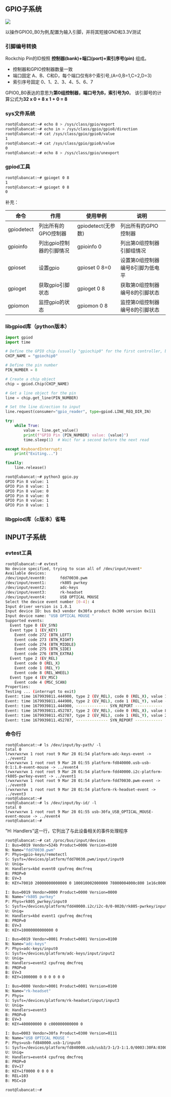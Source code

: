 ## GPIO子系统

![](.\3.png)

以操作GPIO0_B0为例,配置为输入引脚，并将其短接GND和3.3V测试

### 引脚编号转换

Rockchip Pin的ID按照 **控制器(bank)+端口(port)+索引序号(pin)** 组成。

- 控制器和GPIO控制器数量⼀致
- 端口固定 A、B、C和D，每个端口仅有8个索引号,(A=0,B=1,C=2,D=3)
- 索引序号固定 0、1、2、3、4、5、6、7

GPIO0_B0表达的意思为**第0组控制器，端口号为B，索引号为0**。 该引脚号的计算公式为**32 x 0 + 8 x 1 + 0 = 8**

### sys文件系统

~~~sh
root@lubancat:~# echo 8 > /sys/class/gpio/export
root@lubancat:~# echo in > /sys/class/gpio/gpio8/direction
root@lubancat:~# cat /sys/class/gpio/gpio8/value 
1
root@lubancat:~# cat /sys/class/gpio/gpio8/value 
0
root@lubancat:~# echo 8 > /sys/class/gpio/unexport
~~~

### gpiod工具

~~~sh
root@lubancat:~# gpioget 0 8
1
root@lubancat:~# gpioget 0 8
0
~~~

补充：

| 命令       | 作用                     | 使用举例           | 说明                             |
| ---------- | ------------------------ | ------------------ | -------------------------------- |
| gpiodetect | 列出所有的GPIO控制器     | gpiodetect(无参数) | 列出所有的GPIO控制器             |
| gpioinfo   | 列出gpio控制器的引脚情况 | gpioinfo 0         | 列出第0组控制器引脚组情况        |
| gpioset    | 设置gpio                 | gpioset 0 8=0      | 设置第0组控制器编号8引脚为低电平 |
| gpioget    | 获取gpio引脚状态         | gpioget 0 8        | 获取第0组控制器编号8的引脚状态   |
| gpiomon    | 监控gpio的状态           | gpiomon 0 8        | 监控第0组控制器编号8的引脚状态   |

### libgpiod库（python版本）

~~~python
import gpiod
import time

# Define the GPIO chip (usually "gpiochip0" for the first controller, but it might be different on your platform)
CHIP_NAME = "gpiochip0"

# Define the pin number
PIN_NUMBER = 8

# Create a chip object
chip = gpiod.Chip(CHIP_NAME)

# Get a line object for the pin
line = chip.get_line(PIN_NUMBER)

# Set the line direction to input
line.request(consumer="gpio_reader", type=gpiod.LINE_REQ_DIR_IN)

try:
    while True:
        value = line.get_value()
        print(f"GPIO Pin {PIN_NUMBER} value: {value}")
        time.sleep(1)  # Wait for a second before the next read

except KeyboardInterrupt:
    print("Exiting...")

finally:
    line.release()

~~~

~~~sh
root@lubancat:~# python3 gpio.py 
GPIO Pin 8 value: 1
GPIO Pin 8 value: 1
GPIO Pin 8 value: 0
GPIO Pin 8 value: 0
GPIO Pin 8 value: 1
GPIO Pin 8 value: 1
~~~

### libgpiod库（c版本）省略



## INPUT子系统

### evtest工具

~~~sh
root@lubancat:~# evtest 
No device specified, trying to scan all of /dev/input/event*
Available devices:
/dev/input/event0:      fdd70030.pwm
/dev/input/event1:      rk805 pwrkey
/dev/input/event2:      adc-keys
/dev/input/event3:      rk-headset
/dev/input/event4:      USB OPTICAL MOUSE 
Select the device event number [0-4]: 4
Input driver version is 1.0.1
Input device ID: bus 0x3 vendor 0x30fa product 0x300 version 0x111
Input device name: "USB OPTICAL MOUSE "
Supported events:
  Event type 0 (EV_SYN)
  Event type 1 (EV_KEY)
    Event code 272 (BTN_LEFT)
    Event code 273 (BTN_RIGHT)
    Event code 274 (BTN_MIDDLE)
    Event code 275 (BTN_SIDE)
    Event code 276 (BTN_EXTRA)
  Event type 2 (EV_REL)
    Event code 0 (REL_X)
    Event code 1 (REL_Y)
    Event code 8 (REL_WHEEL)
  Event type 4 (EV_MSC)
    Event code 4 (MSC_SCAN)
Properties:
Testing ... (interrupt to exit)
Event: time 1679939811.444900, type 2 (EV_REL), code 0 (REL_X), value 1
Event: time 1679939811.444900, type 2 (EV_REL), code 1 (REL_Y), value -1
Event: time 1679939811.444900, -------------- SYN_REPORT ------------
Event: time 1679939811.452787, type 2 (EV_REL), code 0 (REL_X), value 8
Event: time 1679939811.452787, type 2 (EV_REL), code 1 (REL_Y), value 2
Event: time 1679939811.452787, -------------- SYN_REPORT ------------
~~~

### 命令行

~~~
root@lubancat:~# ls /dev/input/by-path/ -l
total 0
lrwxrwxrwx 1 root root 9 Mar 28 01:54 platform-adc-keys-event -> ../event2
lrwxrwxrwx 1 root root 9 Mar 28 01:55 platform-fd840000.usb-usb-0:1:1.0-event-mouse -> ../event4
lrwxrwxrwx 1 root root 9 Mar 28 01:54 platform-fdd40000.i2c-platform-rk805-pwrkey-event -> ../event1
lrwxrwxrwx 1 root root 9 Mar 28 01:54 platform-fdd70030.pwm-event -> ../event0
lrwxrwxrwx 1 root root 9 Mar 28 01:54 platform-rk-headset-event -> ../event3
root@lubancat:~# 
root@lubancat:~# ls /dev/input/by-id/ -l
total 0
lrwxrwxrwx 1 root root 9 Mar 28 01:55 usb-30fa_USB_OPTICAL_MOUSE-event-mouse -> ../event4
root@lubancat:~# 
~~~



"H: Handlers"这一行，它列出了与此设备相关的事件处理程序

~~~sh
root@lubancat:~# cat /proc/bus/input/devices
I: Bus=0019 Vendor=524b Product=0006 Version=0100
N: Name="fdd70030.pwm"
P: Phys=gpio-keys/remotectl
S: Sysfs=/devices/platform/fdd70030.pwm/input/input0
U: Uniq=
H: Handlers=kbd event0 cpufreq dmcfreq 
B: PROP=0
B: EV=3
B: KEY=70010 20000000000000 0 100010002000000 78000004000c800 1e16c000000000 4ffc

I: Bus=0019 Vendor=0000 Product=0000 Version=0000
N: Name="rk805 pwrkey"
P: Phys=rk805_pwrkey/input0
S: Sysfs=/devices/platform/fdd40000.i2c/i2c-0/0-0020/rk805-pwrkey/input/input1
U: Uniq=
H: Handlers=kbd event1 cpufreq dmcfreq 
B: PROP=0
B: EV=3
B: KEY=10000000000000 0

I: Bus=0019 Vendor=0001 Product=0001 Version=0100
N: Name="adc-keys"
P: Phys=adc-keys/input0
S: Sysfs=/devices/platform/adc-keys/input/input2
U: Uniq=
H: Handlers=event2 cpufreq dmcfreq 
B: PROP=0
B: EV=3
B: KEY=1000000 0 0 0 0 0 0

I: Bus=0000 Vendor=0001 Product=0001 Version=0100
N: Name="rk-headset"
P: Phys=
S: Sysfs=/devices/platform/rk-headset/input/input3
U: Uniq=
H: Handlers=event3 
B: PROP=0
B: EV=3
B: KEY=400000000 0 c000000000000 0

I: Bus=0003 Vendor=30fa Product=0300 Version=0111
N: Name="USB OPTICAL MOUSE "
P: Phys=usb-fd840000.usb-1/input0
S: Sysfs=/devices/platform/fd840000.usb/usb3/3-1/3-1:1.0/0003:30FA:0300.0001/input/input4
U: Uniq=
H: Handlers=event4 cpufreq dmcfreq 
B: PROP=0
B: EV=17
B: KEY=1f0000 0 0 0 0
B: REL=103
B: MSC=10

root@lubancat:~# 
~~~

